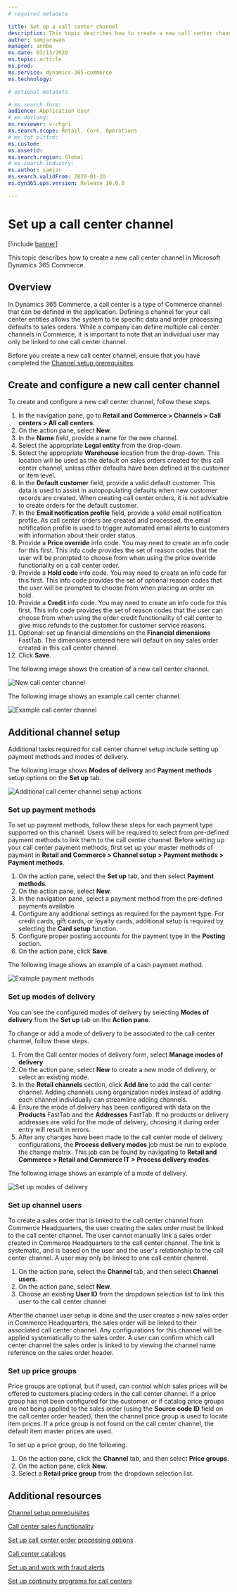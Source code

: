 ```yaml
---
# required metadata

title: Set up a call center channel
description: This topic describes how to create a new call center channel in Microsoft Dynamics 365 Commerce.
author: samjarawan
manager: annbe
ms.date: 03/13/2020
ms.topic: article
ms.prod: 
ms.service: dynamics-365-commerce
ms.technology: 

# optional metadata

# ms.search.form: 
audience: Application User
# ms.devlang: 
ms.reviewer: v-chgri
ms.search.scope: Retail, Core, Operations
# ms.tgt_pltfrm: 
ms.custom: 
ms.assetid: 
ms.search.region: Global
# ms.search.industry: 
ms.author: samjar
ms.search.validFrom: 2020-01-20
ms.dyn365.ops.version: Release 10.0.8

---
```

# Set up a call center channel


[!include [banner](includes/banner.md)]

This topic describes how to create a new call center channel in Microsoft Dynamics 365 Commerce.

## Overview


In Dynamics 365 Commerce, a call center is a type of Commerce channel that can be defined in the application. Defining a channel for your call center entities allows the system to tie specific data and order processing defaults to sales orders. While a company can define multiple call center channels in Commerce, it is important to note that an individual user may only be linked to one call center channel. 

Before you create a new call center channel, ensure that you have completed the [Channel setup prerequisites](channels-prerequisites.md).

## Create and configure a new call center channel

To create and configure a new call center channel, follow these steps.

1. In the navigation pane, go to **Retail and Commerce \> Channels \> Call centers \> All call centers**.
1. On the action pane, select **New**.
1. In the **Name** field, provide a name for the new channel.
1. Select the appropriate **Legal entity** from the drop-down.
1. Select the appropriate **Warehouse** location from the drop-down. This location will be used as the default on sales orders created for this call center channel, unless other defaults have been defined at the customer or item level.
1. In the **Default customer** field, provide a valid default customer. This data is used to assist in autopopulating defaults when new customer records are created. When creating call center orders, it is not advisable to create orders for the default customer.
1. In the **Email notification profile** field, provide a valid email notification profile. As call center orders are created and processed, the email notification profile is used to trigger automated email alerts to customers with information about their order status.
1. Provide a **Price override** info code. You may need to create an info code for this first. This info code provides the set of reason codes that the user will be prompted to choose from when using the price override functionality on a call center order.
1. Provide a **Hold code** info code. You may need to create an info code for this first. This info code provides the set of optional reason codes that the user will be prompted to choose from when placing an order on hold.
1. Provide a **Credit** info code. You may need to create an info code for this first. This info code provides the set of reason codes that the user can choose from when using the order credit functionality of call center to give misc refunds to the customer for customer service reasons.
1. Optional: set up financial dimensions on the **Financial dimensions** FastTab. The dimensions entered here will default on any sales order created in this call center channel.
1. Click **Save**.

The following image shows the creation of a new call center channel.

![New call center channel](media/channel-setup-callcenter-1.png)

The following image shows an example call center channel.

![Example call center channel](media/channel-setup-callcenter-2.png)

## Additional channel setup

Additional tasks required for call center channel setup include setting up payment methods and modes of delivery.

The following image shows **Modes of delivery** and **Payment methods** setup options on the **Set up** tab.

![Additional call center channel setup actions](media/channel-setup-callcenter-3.png)

### Set up payment methods

To set up payment methods, follow these steps for each payment type supported on this channel. Users will be required to select from pre-defined payment methods to link them to the call center channel. Before setting up your call center payment methods, first set up your master methods of payment in **Retail and Commerce \> Channel setup \> Payment methods \> Payment methods**.

1. On the action pane, select the **Set up** tab, and then select **Payment methods**.
1. On the action pane, select **New**.
1. In the navigation pane, select a payment method from the pre-defined payments available.
1. Configure any additional settings as required for the payment type. For credit cards, gift cards, or loyalty cards, additional setup is required by selecting the **Card setup** function. 
1. Configure proper posting accounts for the payment type in the **Posting** section.
1. On the action pane, click **Save**.

The following image shows an example of a cash payment method.

![Example payment methods](media/channel-setup-callcenter-payments.png)

### Set up modes of delivery

You can see the configured modes of delivery by selecting **Modes of delivery** from the **Set up** tab on the **Action pane**.  

To change or add a mode of delivery to be associated to the call center channel, follow these steps.

1. From the Call center modes of delivery form, select **Manage modes of delivery**
1. On the action pane, select **New** to create a new mode of delivery, or select an existing mode.
1. In the **Retail channels** section, click **Add line** to add the call center channel. Adding channels using organization nodes instead of adding each channel individually can streamline adding channels.
1. Ensure the mode of delivery has been configured with data on the **Products** FastTab and the **Addresses** FastTab. If no products or delivery addresses are valid for the mode of delivery, choosing it during order entry will result in errors.
1. After any changes have been made to the call center mode of delivery configurations, the **Process delivery modes** job must be run to explode the change matrix. This job can be found by navigating to **Retail and Commerce \> Retail and Commerce IT \> Process delivery modes**.

The following image shows an example of a mode of delivery.

![Set up modes of delivery](media/channel-setup-retail-7.png)

### Set up channel users

To create a sales order that is linked to the call center channel from Commerce Headquarters, the user creating the sales order must be linked to the call center channel. The user cannot manually link a sales order created in Commerce Headquarters to the call center channel. The link is systematic, and is based on the user and the user's relationship to the call center channel. A user may only be linked to one call center channel.

1. On the action pane, select the **Channel** tab, and then select **Channel users**.
1. On the action pane, select **New**.
1. Choose an existing **User ID** from the dropdown selection list to link this user to the call center channel

After the channel user setup is done and the user creates a new sales order in Commerce Headquarters, the sales order will be linked to their associated call center channel. Any configurations for this channel will be applied systematically to the sales order. A user can confirm which call center channel the sales order is linked to by viewing the channel name reference on the sales order header.


### Set up price groups

Price groups are optional, but if used, can control which sales prices will be offered to customers placing orders in the call center channel. If a price group has not been configured for the customer, or if catalog price groups are not being applied to the sales order (using the **Source code ID** field on the call center order header), then the channel price group is used to locate item prices. If a price group is not found on the call center channel, the default item master prices are used. 

To set up a price group, do the following.

1. On the action pane, click the **Channel** tab, and then select **Price groups**.
1. On the action pane, click **New**.
1. Select a **Retail price group** from the dropdown selection list.

## Additional resources

[Channel setup prerequisites](channels-prerequisites.md)

[Call center sales functionality](call-center-functionality.md)

[Set up call center order processing options](set-up-order-processing-options.md)

[Call center catalogs](call-center-catalogs.md)

[Set up and work with fraud alerts](set-up-fraud-alerts.md)

[Set up continuity programs for call centers](set-up-continuity-program.md)
